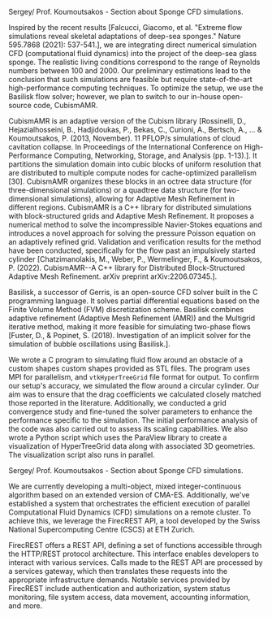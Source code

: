 Sergey/ Prof. Koumoutsakos - Section about Sponge CFD simulations.

Inspired by the recent results [Falcucci, Giacomo, et al. "Extreme
flow simulations reveal skeletal adaptations of deep-sea sponges."
Nature 595.7868 (2021): 537-541.], we are integrating direct numerical
simulation CFD (computational fluid dynamics) into the project of the
deep-sea glass sponge. The realistic living conditions correspond to
the range of Reynolds numbers between 100 and 2000. Our preliminary
estimations lead to the conclusion that such simulations are feasible
but require state-of-the-art high-performance computing techniques. To
optimize the setup, we use the Basilisk flow solver; however, we plan
to switch to our in-house open-source code, CubismAMR.

CubismAMR is an adaptive version of the Cubism library [Rossinelli,
D., Hejazialhosseini, B., Hadjidoukas, P., Bekas, C., Curioni, A.,
Bertsch, A., ... & Koumoutsakos, P. (2013, November). 11 PFLOP/s
simulations of cloud cavitation collapse. In Proceedings of the
International Conference on High-Performance Computing, Networking,
Storage, and Analysis (pp. 1-13).]. It partitions the simulation
domain into cubic blocks of uniform resolution that are distributed to
multiple compute nodes for cache-optimized parallelism [30]. CubismAMR
organizes these blocks in an octree data structure (for
three-dimensional simulations) or a quadtree data structure (for
two-dimensional simulations), allowing for Adaptive Mesh Refinement in
different regions. CubismAMR is a C++ library for distributed
simulations with block-structured grids and Adaptive Mesh
Refinement. It proposes a numerical method to solve the incompressible
Navier-Stokes equations and introduces a novel approach for solving
the pressure Poisson equation on an adaptively refined
grid. Validation and verification results for the method have been
conducted, specifically for the flow past an impulsively started
cylinder [Chatzimanolakis, M., Weber, P., Wermelinger, F., &
Koumoutsakos, P. (2022). CubismAMR--A C++ library for Distributed
Block-Structured Adaptive Mesh Refinement. arXiv preprint
arXiv:2206.07345.].

Basilisk, a successor of Gerris, is an open-source CFD solver built in
the C programming language. It solves partial differential equations
based on the Finite Volume Method (FVM) discretization
scheme. Basilisk combines adaptive refinement (Adaptive Mesh
Refinement (AMR)) and the Multigrid iterative method, making it more
feasible for simulating two-phase flows [Fuster, D., & Popinet,
S. (2018). Investigation of an implicit solver for the simulation of
bubble oscillations using Basilisk.].

We wrote a C program to simulating fluid flow around an obstacle of a
custom shapes custom shapes provided as STL files. The program uses
MPI for parallelism, and `vtkHyperTreeGrid` file format for output.
To confirm our setup's accuracy, we simulated the flow around a
circular cylinder. Our aim was to ensure that the drag coefficients we
calculated closely matched those reported in the
literature. Additionally, we conducted a grid convergence study and
fine-tuned the solver parameters to enhance the performance specific
to the simulation. The initial performance analysis of the code was
also carried out to assess its scaling capabilities. We also wrote a
Python script which uses the ParaView library to create a
visualization of HyperTreeGrid data along with associated 3D
geometries. The visualization script also runs in parallel.

Sergey/ Prof. Koumoutsakos - Section about Sponge CFD simulations.

We are currently developing a multi-object, mixed integer-continuous
algorithm based on an extended version of CMA-ES. Additionally, we've
established a system that orchestrates the efficient execution of
parallel Computational Fluid Dynamics (CFD) simulations on a remote
cluster. To achieve this, we leverage the FirecREST API, a tool
developed by the Swiss National Supercomputing Centre (CSCS) at ETH
Zurich.

FirecREST offers a REST API, defining a set of functions accessible
through the HTTP/REST protocol architecture. This interface enables
developers to interact with various services. Calls made to the REST
API are processed by a services gateway, which then translates these
requests into the appropriate infrastructure demands. Notable services
provided by FirecREST include authentication and authorization, system
status monitoring, file system access, data movement, accounting
information, and more.
